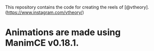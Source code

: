 This repository contains the code for creating the reels of [@vtheory]. (https://www.instagram.com/vtheory/)

# Animations are made using ManimCE v0.18.1.

